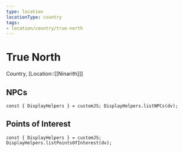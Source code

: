 ```yaml
---
type: location
locationType: country
tags: 
- location/country/true-north
---
```


# True North
Country, [Location::[[Ninarith]]]



## NPCs

```dataviewjs
const { DisplayHelpers } = customJS; DisplayHelpers.listNPCs(dv);
```

## Points of Interest

```dataviewjs
const { DisplayHelpers } = customJS; DisplayHelpers.listPointsOfInterest(dv);
```
